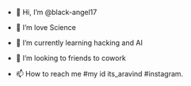 - 👋 Hi, I’m @black-angel17
- 👀 I’m love Science
- 🌱 I’m currently learning  hacking and AI

- 💞️ I’m looking to friends to cowork
- 📫 How to reach me #my id its_aravind #instagram.

<!---
black-angel17/black-angel17 is a ✨ special ✨ repository because its `README.md` (this file) appears on your GitHub profile.
You can click the Preview link to take a look at your changes.
--->
